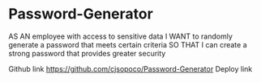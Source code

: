 # Password-Generator

AS AN employee with access to sensitive data
I WANT to randomly generate a password that meets certain criteria
SO THAT I can create a strong password that provides greater security

Github link https://github.com/cjsopoco/Password-Generator
Deploy link 